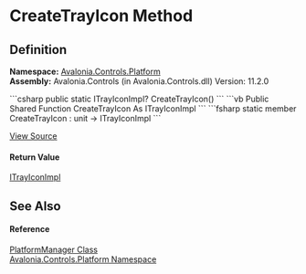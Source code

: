 # CreateTrayIcon Method




## Definition
**Namespace:** <a href="N_Avalonia_Controls_Platform">Avalonia.Controls.Platform</a>  
**Assembly:** Avalonia.Controls (in Avalonia.Controls.dll) Version: 11.2.0

<Tabs groupId="api-code-preview">
<TabItem value="csharp" label="C#">
```csharp
public static ITrayIconImpl? CreateTrayIcon()
```
</TabItem>
<TabItem value="vb" label="VB">
```vb
Public Shared Function CreateTrayIcon As ITrayIconImpl
```
</TabItem>
<TabItem value="fsharp" label="F#">
```fsharp
static member CreateTrayIcon : unit -> ITrayIconImpl 
```
</TabItem>
</Tabs>



<a href="https://github.com/AvaloniaUI/Avalonia/tree/master/src/Avalonia.Controls/Platform/PlatformManager.cs#L24" title="View the source code">View Source</a>



#### Return Value
<a href="T_Avalonia_Platform_ITrayIconImpl">ITrayIconImpl</a>

## See Also


#### Reference
<a href="T_Avalonia_Controls_Platform_PlatformManager">PlatformManager Class</a>  
<a href="N_Avalonia_Controls_Platform">Avalonia.Controls.Platform Namespace</a>  
